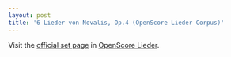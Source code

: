 ```yaml
---
layout: post
title: '6 Lieder von Novalis, Op.4 (OpenScore Lieder Corpus)'
---
```


Visit the [official set page] in [OpenScore Lieder].

[official set page]: https://musescore.com/openscore-lieder-corpus/sets/5002042
[OpenScore Lieder]: https://musescore.com/openscore-lieder-corpus

